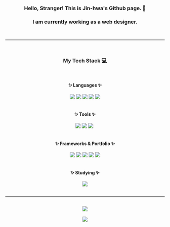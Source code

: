 <div align="center">
  <br />
  <br />
  <h3>Hello, Stranger! This is Jin-hwa's Github page. 👋</h3>
  <h3>I am currently working as a web designer.</h3>
  <br />
  <hr />
  <br />
  <h3>My Tech Stack 💻</h3>
  <br />
  <h4>✨ Languages ✨</h4>
  <div>
     <img src="https://img.shields.io/badge/html5-E34F26?style=for-the-badge&logo=HTML5&logoColor=white">&nbsp;<img src="https://img.shields.io/badge/css3-1572B6?style=for-the-badge&logo=CSS3&logoColor=white">&nbsp;<img src="https://img.shields.io/badge/sass-CC6699?style=for-the-badge&logo=sass&logoColor=white">&nbsp;<img src="https://img.shields.io/badge/javascript-F7DF1E?style=for-the-badge&logo=JavaScript&logoColor=white">&nbsp;<img src="https://img.shields.io/badge/react-61DAFB?style=for-the-badge&logo=React&logoColor=white">
  </div>
  <br />
  <h4>✨ Tools ✨</h4>
  <div>
    <img src="https://img.shields.io/badge/adobephotoshop-31A8FF?style=for-the-badge&logo=AdobePhotoshop&logoColor=white">&nbsp;<img src="https://img.shields.io/badge/adobeillustrator-FF9A00?style=for-the-badge&logo=AdobeIllustrator&logoColor=white">&nbsp;<img src="https://img.shields.io/badge/figma-F24E1E?style=for-the-badge&logo=Figma&logoColor=white">&nbsp;
  </div>
  <br />
  <h4>✨ Frameworks & Portfolio ✨</h4>
  <div>
    <img src="https://img.shields.io/badge/git-05032?style=for-the-badge&logo=Git&logoColor=white">&nbsp;<img src="https://img.shields.io/badge/bootstrap-7952B3?style=for-the-badge&logo=Bootstrap&logoColor=white">&nbsp<a href="https://baevolution.tistory.com/"><img src="https://img.shields.io/badge/tistory-000000?style=for-the-badge&logo=Tistory&logoColor=white"></a>&nbsp;<img src="https://img.shields.io/badge/Notion-000000?style=for-the-badge&logo=Notion&logoColor=white">&nbsp;<a href="https://wlsghk.github.io/my-site/index.html" target="_blank"><img src="https://img.shields.io/badge/portfolio-44C1C5?style=for-the-badge&logo=Github&logoColor=white"></a>
  </div>
    <br />
    <h4>✨ Studying ✨</h4>
  <div>
    <img src="https://img.shields.io/badge/typescript-3178C6?style=for-the-badge&logo=typescript&logoColor=white">
  </div>
  <br />
  <hr />
  <br />
  <picture>
    <source 
      srcset="https://github-readme-stats.vercel.app/api?username=wlsghk&show_icons=true&theme=dark"
      media="(prefers-color-scheme: dark)"
    />
    <source
      srcset="https://github-readme-stats.vercel.app/api?username=wlsghk&show_icons=true"
      media="(prefers-color-scheme: light), (prefers-color-scheme: no-preference)"
    />
    <img src="https://github-readme-stats.vercel.app/api?username=wlsghk&show_icons=true" />
  </picture>
  <br />
  <br />
  <img src="https://github-readme-stats.vercel.app/api/top-langs/?username=wlsghk&layout=compact">
</div>
  <br />
  <br />

